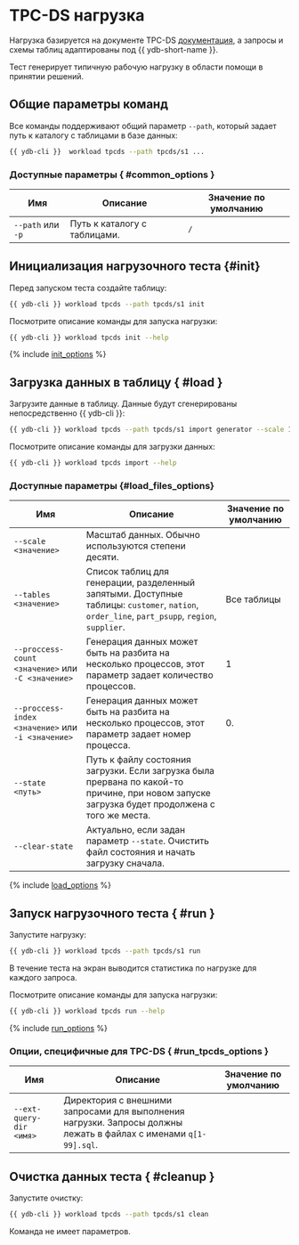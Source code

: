 # TPC-DS нагрузка

Нагрузка базируется на документе TPC-DS [документация](https://www.tpc.org/TPC_Documents_Current_Versions/pdf/TPC-DS_v3.2.0.pdf), а запросы и схемы таблиц адаптированы под {{ ydb-short-name }}.

Тест генерирует типичную рабочую нагрузку в области помощи в принятии решений.

## Общие параметры команд

Все команды поддерживают общий параметр `--path`, который задает путь к каталогу с таблицами в базе данных:

```bash
{{ ydb-cli }}  workload tpcds --path tpcds/s1 ...
```

### Доступные параметры { #common_options }

Имя | Описание | Значение по умолчанию
---|---|---
`--path` или `-p` | Путь к каталогу с таблицами. | `/`

## Инициализация нагрузочного теста {#init}

Перед запуском теста создайте таблицу:

```bash
{{ ydb-cli }} workload tpcds --path tpcds/s1 init
```

Посмотрите описание команды для запуска нагрузки:

```bash
{{ ydb-cli }} workload tpcds init --help
```

{% include [init_options](./_includes/workload/init_options_tpc.md) %}

## Загрузка данных в таблицу { #load }

Загрузите данные в таблицу. Данные будут сгенерированы непосредственно {{ ydb-cli }}:

```bash
{{ ydb-cli }} workload tpcds --path tpcds/s1 import generator --scale 1
```

Посмотрите описание команды для загрузки данных:

```bash
{{ ydb-cli }} workload tpcds import --help
```

### Доступные параметры {#load_files_options}

Имя | Описание | Значение по умолчанию
---|---|---
`--scale <значение>` | Масштаб данных. Обычно используются степени десяти. |
`--tables <значение>` | Список таблиц для генерации, разделенный запятыми. Доступные таблицы: `customer`, `nation`, `order_line`, `part_psupp`, `region`, `supplier`. | Все таблицы
`--proccess-count <значение>` или `-C <значение>` | Генерация данных может быть на разбита на несколько процессов, этот параметр задает количество процессов. | 1
`--proccess-index <значение>` или `-i <значение>` | Генерация данных может быть на разбита на несколько процессов, этот параметр задает номер процесса. | 0.
`--state <путь>` | Путь к файлу состояния загрузки. Если загрузка была прервана по какой-то причине, при новом запуске загрузка будет продолжена с того же места. |
`--clear-state` | Актуально, если задан параметр `--state`. Очистить файл состояния и начать загрузку сначала. |

{% include [load_options](./_includes/workload/load_options.md) %}

## Запуск нагрузочного теста { #run }

Запустите нагрузку:

```bash
{{ ydb-cli }} workload tpcds --path tpcds/s1 run
```

В течение теста на экран выводится статистика по нагрузке для каждого запроса.

Посмотрите описание команды для запуска нагрузки:

```bash
{{ ydb-cli }} workload tpcds run --help
```

{% include [run_options](./_includes/workload/run_options.md) %}

### Опции, специфичные для TPC-DS { #run_tpcds_options }

Имя | Описание | Значение по умолчанию
---|---|---
`--ext-query-dir <имя>` | Директория с внешними запросами для выполнения нагрузки. Запросы должны лежать в файлах с именами `q[1-99].sql`. |

## Очистка данных теста { #cleanup }

Запустите очистку:

```bash
{{ ydb-cli }} workload tpcds --path tpcds/s1 clean
```

Команда не имеет параметров.
